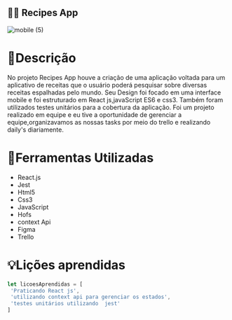 ## 👨‍🍳 Recipes App ##

![mobile (5)](https://user-images.githubusercontent.com/86388276/191773431-c2ef88b6-9b76-4c16-8ed2-c46d69b8a175.png)


# 📕Descrição
No projeto Recipes App houve a criação de uma aplicação voltada para um aplicativo de receitas que o usuário poderá pesquisar sobre diversas receitas
espalhadas pelo mundo.
Seu Design foi focado em uma interface mobile e  foi estruturado em React js,javaScript ES6 e css3.
Também foram utilizados testes unitários para a cobertura da aplicação.
Foi um projeto realizado em equipe e eu tive a oportunidade de gerenciar a equipe,organizavamos as nossas tasks por meio do trello e realizando daily's diariamente.

# 🔧Ferramentas Utilizadas
- React.js
- Jest
- Html5
- Css3
- JavaScript
- Hofs
- context Api
- Figma 
- Trello
 
# 💡Lições aprendidas
```JavaScript
let licoesAprendidas = [
 'Praticando React js',
 'utilizando context api para gerenciar os estados',
 'testes unitários utilizando  jest' 
]
```
